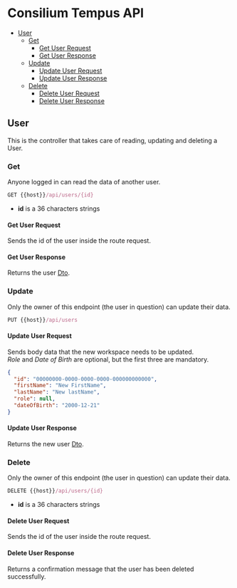 # Consilium Tempus API

* [User](#user)
  * [Get](#get)
    * [Get User Request](#get-user-request)
    * [Get User Response](#get-user-response)
  * [Update](#update)
    * [Update User Request](#update-user-request)
    * [Update User Response](#update-user-response)
  * [Delete](#delete)
    * [Delete User Request](#delete-user-request)
    * [Delete User Response](#delete-user-response)

## User

This is the controller that takes care of reading, updating and deleting a User.


### Get

Anyone logged in can read the data of another user.

```js
GET {{host}}/api/users/{id}
```

- **id** is a 36 characters strings

#### Get User Request

Sends the id of the user inside the route request.

#### Get User Response

Returns the user [Dto](dto/Dto.User.md).


### Update

Only the owner of this endpoint (the user in question) can update their data.

```js
PUT {{host}}/api/users
```

#### Update User Request

Sends body data that the new workspace needs to be updated.
<br>
*Role* and *Date of Birth* are optional, but the first three are mandatory.

```json
{
  "id": "00000000-0000-0000-0000-000000000000",
  "firstName": "New FirstName",
  "lastName": "New lastName",
  "role": null,
  "dateOfBirth": "2000-12-21"
}
```

#### Update User Response

Returns the new user [Dto](dto/Dto.User.md).


### Delete

Only the owner of this endpoint (the user in question) can update their data.

```js
DELETE {{host}}/api/users/{id}
```

- **id** is a 36 characters strings

#### Delete User Request

Sends the id of the user inside the route request.

#### Delete User Response

Returns a confirmation message that the user has been deleted successfully.